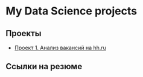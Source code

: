 # My Data Science projects


## Проекты


* [Проект 1. Анализ вакансий на hh.ru](https://github.com/ESPxtone/sf_data_science/tree/main/project_1)


## Ссылки на резюме
